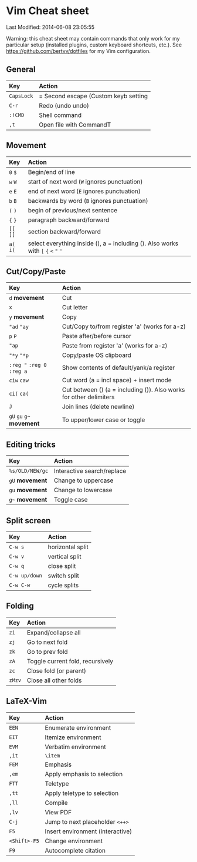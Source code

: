 # Vim Cheat sheet

Last Modified: 2014-06-08 23:05:55

Warning: this cheat sheet may contain commands that only work for my particular setup (installed plugins, custom keyboard shortcuts, etc.). See https://github.com/bertvv/dotfiles for my Vim configuration.

## General

| Key        | Action                               |
| :---       | :-----                               |
| `CapsLock` | = Second escape (Custom keyb setting |
| `C-r`      | Redo (undo undo)                     |
| `:!CMD`    | Shell command                        |
| `,t`       | Open file with CommandT              |

## Movement

| Key       | Action                                                                             |
| :---      | :---                                                                               |
| `0` `$`   | Begin/end of line                                                                  |
| `w` `W`   | start of next word (`W` ignores punctuation)                                       |
| `e` `E`   | end of next word (`E` ignores punctuation)                                         |
| `b` `B`   | backwards by word (`B` ignores punctuation)                                        |
| `(` `)`   | begin of previous/next sentence                                                    |
| `{` `}`   | paragraph backward/forward                                                         |
| `[[` `]]` | section backward/forward                                                           |
| `a(` `i(` | select everything inside (), a = including (). Also works with `[` `{` `<` `"` `'` |

## Cut/Copy/Paste

| Key                         | Action                                                             |
| :-----------                | :-----------------------                                           |
| `d` **movement**            | Cut                                                                |
| `x`                         | Cut letter                                                         |
| `y` **movement**            | Copy                                                               |
| `"ad` `"ay`                 | Cut/Copy to/from register 'a' (works  for a-z)                     |
| `p` `P`                     | Paste after/before cursor                                          |
| `"ap`                       | Paste from register 'a' (works for a-z)                            |
| `"*y` `"*p`                 | Copy/paste OS clipboard                                            |
| `:reg "` `:reg 0` `:reg a`  | Show contents of default/yank/a register                           |
| `ciw` `caw`                 | Cut word (a = incl space) + insert mode                            |
| `ci(` `ca(`                 | Cut between () (a = including ()). Also works for other delimiters |
| `J`                         | Join lines (delete newline)                                        |
| `gU` `gu` `g~` **movement** | To upper/lower case or toggle                                      |

## Editing tricks

| Key                         | Action                                                             |
| :-----------                | :-----------------------                                           |
| `%s/OLD/NEW/gc`             | Interactive search/replace |
| `gU` **movement**           | Change to uppercase |
| `gu` **movement**           | Change to lowercase |
| `g~` **movement**           | Toggle case |

## Split screen

| Key           | Action                   |
| :-----------  | :----------------------- |
| `C-w s`       | horizontal split         |
| `C-w v`       | vertical split           |
| `C-w q`       | close split              |
| `C-w up/down` | switch split             |
| `C-w C-w`     | cycle splits             |

## Folding

| Key    | Action                           |
| :----- | :--------                        |
| `zi`   | Expand/collapse all              |
| `zj`   | Go to next fold                  |
| `zk`   | Go to prev fold                  |
| `zA`   | Toggle current fold, recursively |
| `zc`   | Close fold (or parent)           |
| `zMzv` | Close all other folds            |

## LaTeX-Vim

| Key          | Action                           |
| :-----       | :--------                        |
| `EEN`        | Enumerate environment            |
| `EIT`        | Itemize environment              |
| `EVM`        | Verbatim environment             |
| `,it`        | `\item`                          |
| `FEM`        | Emphasis                         |
| `,em`        | Apply emphasis to selection      |
| `FTT`        | Teletype                         |
| `,tt`        | Apply teletype to selection      |
| `,ll`        | Compile                          |
| `,lv`        | View PDF                         |
| `C-j`        | Jump to next placeholder `<++>`  |
| `F5`         | Insert environment (interactive) |
| `<Shift>-F5` | Change environment               |
| `F9`         | Autocomplete citation            |
